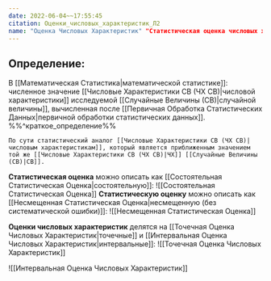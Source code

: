 ```yaml
---
date: 2022-06-04~~17:55:45
citation: Оценки_числовых_характеристик_Л2
name: "Оценка Числовых Характеристик" "Статистическая оценка числовых характеристик"
---
```

## Определение:
В [[Математическая Статистика|математической статистике]]: численное значение [[Числовые Характеристики СВ (ЧХ СВ)|числовой характеристики]] исследуемой [[Случайные Величины (СВ)|случайной величины]], вычисленная после [[Первичная Обработка Статистических Данных|первичной обработки статистических данных]].
%%^краткое_определение%%

```ad-abstract
По сути статистический аналог [[Числовые Характеристики СВ (ЧХ СВ)|числовым характеристикам]], который является приближенным значением той же [[Числовые Характеристики СВ (ЧХ СВ)|ЧХ]] [[Случайные Величины (СВ)|СВ]].
```

**Статистическая оценка** можно описать как [[Состоятельная Статистическая Оценка|состоятельную]]: ![[Состоятельная Статистическая Оценка]]
**Статистическую оценку** можно описать как [[Несмещенная Статистическая Оценка|несмещенную (без систематической ошибки)]]: ![[Несмещенная Статистическая Оценка]]

**Оценки числовых характеристик** делятся на [[Точечная Оценка Числовых Характеристик|точечные]] и [[Интервальная Оценка Числовых Характеристик|интервальные]]:
![[Точечная Оценка Числовых Характеристик]]

![[Интервальная Оценка Числовых Характеристик]]